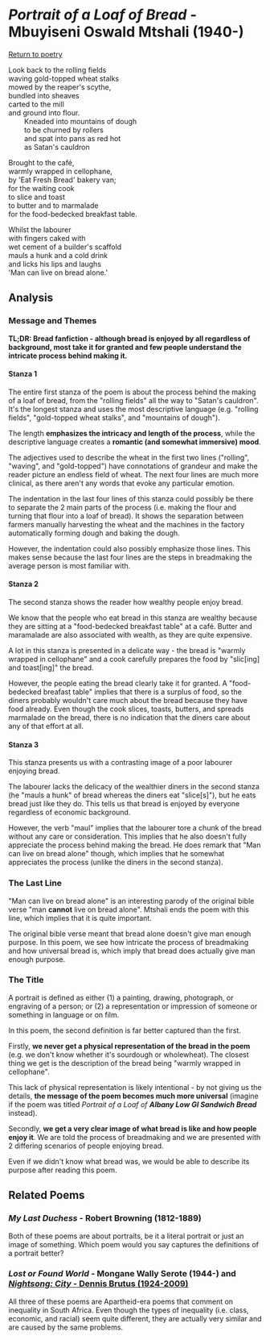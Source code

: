 # *Portrait of a Loaf of Bread* - Mbuyiseni Oswald Mtshali (1940-)

[Return to poetry](/english/poetry)

Look back to the rolling fields<br/>
waving gold-topped wheat stalks<br/>
mowed by the reaper's scythe,<br/>
bundled into sheaves<br/>
carted to the mill<br/>
and ground into flour.<br/>
&nbsp;&nbsp;&nbsp;&nbsp;&nbsp;&nbsp;&nbsp;&nbsp;Kneaded into mountains of dough<br/>
&nbsp;&nbsp;&nbsp;&nbsp;&nbsp;&nbsp;&nbsp;&nbsp;to be churned by rollers<br/>
&nbsp;&nbsp;&nbsp;&nbsp;&nbsp;&nbsp;&nbsp;&nbsp;and spat into pans as red hot<br/>
&nbsp;&nbsp;&nbsp;&nbsp;&nbsp;&nbsp;&nbsp;&nbsp;as Satan's cauldron

Brought to the café,<br/>
warmly wrapped in cellophane,<br/>
by 'Eat Fresh Bread' bakery van;<br/>
for the waiting cook<br/>
to slice and toast<br/>
to butter and to marmalade<br/>
for the food-bedecked breakfast table.

Whilst the labourer<br/>
with fingers caked with<br/>
wet cement of a builder's scaffold<br/>
mauls a hunk and a cold drink<br/>
and licks his lips and laughs<br/>
'Man can live on bread alone.'

## Analysis

### Message and Themes

**TL;DR: Bread fanfiction - although bread is enjoyed by all regardless of background, most take it for granted and few people understand the intricate process behind making it.**

#### Stanza 1

The entire first stanza of the poem is about the process behind the making of a loaf of bread, from the "rolling fields" all the way to "Satan's cauldron". It's the longest stanza and uses the most descriptive language (e.g. "rolling fields", "gold-topped wheat stalks", and "mountains of dough").

The length **emphasizes the intricacy and length of the process**, while the descriptive language creates a **romantic (and somewhat immersive) mood**.

The adjectives used to describe the wheat in the first two lines ("rolling", "waving", and "gold-topped") have connotations of grandeur and make the reader picture an endless field of wheat. The next four lines are much more clinical, as there aren't any words that evoke any particular emotion.

The indentation in the last four lines of this stanza could possibly be there to separate the 2 main parts of the process (i.e. making the flour and turning that flour into a loaf of bread). It shows the separation between farmers manually harvesting the wheat and the machines in the factory automatically forming dough and baking the dough.

However, the indentation could also possibly emphasize those lines. This makes sense because the last four lines are the steps in breadmaking the average person is most familiar with.

#### Stanza 2

The second stanza shows the reader how wealthy people enjoy bread.

We know that the people who eat bread in this stanza are wealthy because they are sitting at a "food-bedecked breakfast table" at a café. Butter and maramalade are also associated with wealth, as they are quite expensive.

A lot in this stanza is presented in a delicate way - the bread is "warmly wrapped in cellophane" and a cook carefully prepares the food by "slic\[ing\] and toast\[ing\]" the bread.

However, the people eating the bread clearly take it for granted. A "food-bedecked breafast table" implies that there is a surplus of food, so the diners probably wouldn't care much about the bread because they have food already. Even though the cook slices, toasts, butters, and spreads marmalade on the bread, there is no indication that the diners care about any of that effort at all.

#### Stanza 3

This stanza presents us with a contrasting image of a poor labourer enjoying bread.

The labourer lacks the delicacy of the wealthier diners in the second stanza (he "mauls a hunk" of bread whereas the diners eat "slice\[s\]"), but he eats bread just like they do. This tells us that bread is enjoyed by everyone regardless of economic background.

However, the verb "maul" implies that the labourer tore a chunk of the bread without any care or consideration. This implies that he also doesn't fully appreciate the process behind making the bread. He does remark that "Man can live on bread alone" though, which implies that he somewhat appreciates the process (unlike the diners in the second stanza).

### The Last Line

"Man can live on bread alone" is an interesting parody of the original bible verse "man **cannot** live on bread alone". Mtshali ends the poem with this line, which implies that it is quite important.

The original bible verse meant that bread alone doesn't give man enough purpose. In this poem, we see how intricate the process of breadmaking and how universal bread is, which imply that bread does actually give man enough purpose.

### The Title

A portrait is defined as either (1) a painting, drawing, photograph, or engraving of a person; or (2) a representation or impression of someone or something in language or on film.

In this poem, the second definition is far better captured than the first.

Firstly, **we never get a physical representation of the bread in the poem** (e.g. we don't know whether it's sourdough or wholewheat). The closest thing we get is the description of the bread being "warmly wrapped in cellophane".

This lack of physical representation is likely intentional - by not giving us the details, **the message of the poem becomes much more universal** (imagine if the poem was titled *Portrait of a Loaf of **Albany Low GI Sandwich Bread*** instead).

Secondly, **we get a very clear image of what bread is like and how people enjoy it**. We are told the process of breadmaking and we are presented with 2 differing scenarios of people enjoying bread.

Even if we didn't know what bread was, we would be able to describe its purpose after reading this poem.

## Related Poems

### *My Last Duchess* - Robert Browning (1812-1889)

Both of these poems are about portraits, be it a literal portrait or just an image of something. Which poem would you say captures the definitions of a portrait better?

### *Lost or Found World* - Mongane Wally Serote (1944-) and [*Nightsong: City* - Dennis Brutus (1924-2009)](/english/poetry/nightsong-city)

All three of these poems are Apartheid-era poems that comment on inequality in South Africa. Even though the types of inequality (i.e. class, economic, and racial) seem quite different, they are actually very similar and are caused by the same problems.
